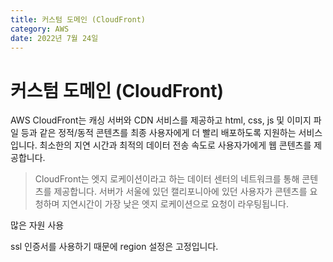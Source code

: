 ```yaml
---
title: 커스텀 도메인 (CloudFront)
category: AWS
date: 2022년 7월 24일
---
```


# 커스텀 도메인 (CloudFront)

AWS CloudFront는 캐싱 서버와 CDN 서비스를 제공하고 html, css, js 및 이미지 파일 등과 같은 정적/동적 콘텐츠를 최종 사용자에게 더 빨리 배포하도록 지원하는 서비스입니다. 최소한의 지연 시간과 최적의 데이터 전송 속도로 사용자가에게 웹 콘텐츠를 제공합니다.

>CloudFront는 엣지 로케이션이라고 하는 데이터 센터의 네트워크를 통해 콘텐츠를 제공합니다. 서버가 서울에 있던 캘리포니아에 있던 사용자가 콘텐츠를 요청하며 지연시간이 가장 낮은 엣지 로케이션으로 요청이 라우팅됩니다. 

많은 자원 사용

ssl 인증서를 사용하기 때문에 region 설정은 고정입니다.
